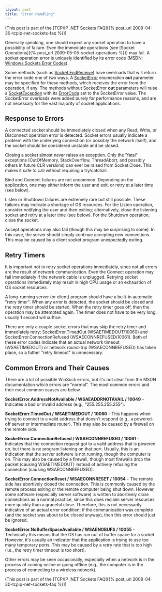 ```yaml
---
layout: post
title: "Error Handling"
---
```

(This post is part of the [TCP/IP .NET Sockets FAQ]({% post_url 2009-04-30-tcpip-net-sockets-faq %}))



Generally speaking, one should expect any socket operation to have a possibility of failure. Even the immediate operations (see [Socket Operations]({% post_url 2009-05-05-socket-operations %})) may fail. A socket operation error is uniquely identified by its error code (MSDN: [Windows Sockets Error Codes](http://msdn.microsoft.com/en-us/library/ms740668.aspx)).


 
Some methods (such as [Socket.EndReceive](http://msdn.microsoft.com/en-us/library/system.net.sockets.socket.endreceive.aspx)) have overloads that will return the error code one of two ways. A [SocketError](http://msdn.microsoft.com/en-us/library/system.net.sockets.socketerror.aspx) enumeration **out** parameter may be specified for these methods, which receives the error from the operation, if any. The methods without SocketError **out** parameters will raise a [SocketException](http://msdn.microsoft.com/en-us/library/system.net.sockets.socketexception.aspx) with its [ErrorCode](http://msdn.microsoft.com/en-us/library/system.net.sockets.socketexception.errorcode.aspx) set to the SocketError value. The SocketError overloads were added purely for performance reasons, and are not necessary for the vast majority of socket applications.


 
## Response to Errors
 
A connected socket should be immediately closed when any Read, Write, or Disconnect operation error is detected. Socket errors usually indicate a problem with the underlying connection (or possibly the network itself), and the socket should be considered unstable and be closed.


 
Closing a socket almost never raises an exception. Only the "fatal" exceptions (OutOfMemory, StackOverflow, ThreadAbort, and possibly others in future CLR versions) can ever be raised from Socket.Close. This makes it safe to call without requiring a try/catchall.


 
Bind and Connect failures are not uncommon. Depending on the application, one may either inform the user and exit, or retry at a later time (see below).


 
Listen or Shutdown failures are extremely rare but still possible. These failures may indicate a shortage of OS resources. For the Listen operation, consider notifying the user and then exiting; alternatively, close the listening socket and retry at a later time (see below). For the Shutdown operation, close the socket.


 
Accept operations may also fail (though this may be surprising to some). In this case, the server should simply continue accepting new connections. This may be caused by a client socket program unexpectedly exiting.


 
## Retry Timers
 
It is important not to retry socket operations immediately, since not all errors are the result of network communication. Even the Connect operation may fail immediately if the network cable is unplugged. Retrying socket operations immediately may result in high CPU usage or an exhaustion of OS socket resources.


 
A long-running server (or client) program should have a built-in automatic "retry timer". When any error is detected, the socket should be closed and the retry timer should be started. When the retry timer goes off, then the operation may be attempted again. The timer does not have to be very long: usually 1 second will suffice.


 
There are only a couple socket errors that may skip the retry timer and immediately retry: SocketError.TimedOut (WSAETIMEDOUT/10060) and SocketError.ConnectionRefused (WSAECONNREFUSED/10061). Both of these error codes indicate that an actual network timeout (WSAETIMEDOUT) or network round-trip (WSAECONNREFUSED) has taken place, so a futher "retry timeout" is unnecessary.


 
## Common Errors and Their Causes
 
There are a lot of possible WinSock errors, but it's not clear from the MSDN documentation which errors are "normal". The most common errors and their most common causes are below.



**SocketError.AddressNotAvailable / WSAEADDRNOTAVAIL / 10049** - Indicates a bad or invalid address (e.g., "255.255.255.255").



**SocketErorr.TimedOut / WSAETIMEDOUT / 10060** - This happens when trying to connect to a valid address that doesn't respond (e.g., a powered-off server or intermediate router). This may also be caused by a firewall on the remote side.



**SocketError.ConnectionRefused / WSAECONNREFUSED / 10061** - Indicates that the connection request got to a valid address that is powered on, but there is no program listening on that port. Usually, this is an indication that the server software is not running, though the computer is on. This may also be caused by a firewall, though most firewalls drop the packet (causing WSAETIMEDOUT) instead of actively refusing the connection (causing WSAECONNREFUSED).



**SocketError.ConnectionReset / WSAECONNRESET / 10054** - The remote side has abortively closed the connection. This is commonly caused by the remote process exiting or the remote computer being shut down. However, some software (especially server software) is written to abortively close connections as a normal practice, since this does reclaim server resources more quickly than a graceful close. Therefore, this is not necessarily indicative of an actual error condition; if the communication was complete (and the socket was about to be closed anyway), then this error should just be ignored.


 
**SocketError.NoBufferSpaceAvailable / WSAENOBUFS / 10055** - Technically this means that the OS has run out of buffer space for a socket. However, it's usually an indicator that the application is trying to use too many temporary ports. This may be caused by a retry rate that is too high (i.e., the retry timer timeout is too short).


 
Other errors may be seen occasionally, especially when a network is in the process of coming online or going offline (e.g., the computer is in the process of connecting to a wireless network).



(This post is part of the [TCP/IP .NET Sockets FAQ]({% post_url 2009-04-30-tcpip-net-sockets-faq %}))

